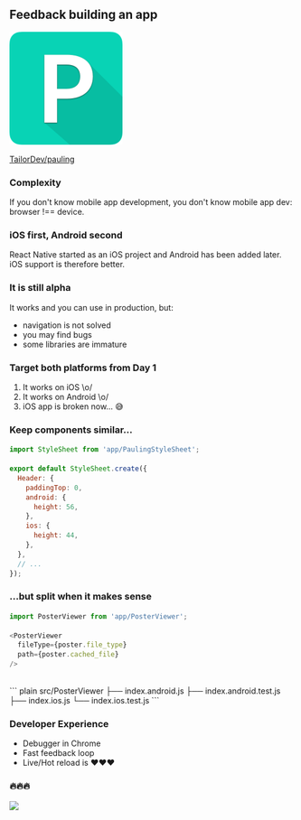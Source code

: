 ## Feedback building an app

<img src="assets/images/pauling.png" style="height: 200px">

[TailorDev/pauling](https://github.com/TailorDev/pauling)


### Complexity

If you don't know mobile app development, you don't know mobile app dev: browser
!== device.


### iOS first, Android second

React Native started as an iOS project and Android has been added later. iOS
support is therefore better.


### It is still alpha

It works and you can use in production, but:

- navigation is not solved
- you may find bugs
- some libraries are immature


### Target both platforms from Day 1

1. It works on iOS \o/
2. It works on Android \o/
3. iOS app is broken now... 😅


### Keep components similar...

``` js
import StyleSheet from 'app/PaulingStyleSheet';

export default StyleSheet.create({
  Header: {
    paddingTop: 0,
    android: {
      height: 56,
    },
    ios: {
      height: 44,
    },
  },
  // ...
});
```


### ...but split when it makes sense

``` js
import PosterViewer from 'app/PosterViewer';

<PosterViewer
  fileType={poster.file_type}
  path={poster.cached_file}
/>
```

<br>
``` plain
src/PosterViewer
├── index.android.js
├── index.android.test.js
├── index.ios.js
└── index.ios.test.js
```


### Developer Experience

- Debugger in Chrome
- Fast feedback loop
- Live/Hot reload is ❤️❤️❤️


### 🔥🔥🔥

![](assets/images/hot-reload.gif)
